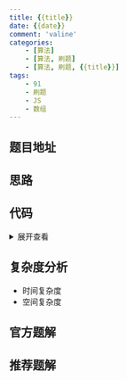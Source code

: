 ```yaml
---
title: {{title}}
date: {{date}}
comment: 'valine'
categories:
    - [算法]
    - [算法, 刷题]
    - [算法, 刷题, {{title}}]
tags:
    - 91
    - 刷题
    - JS
    - 数组
---
```


## 题目地址

## 思路

## 代码

<details>
    <summary>展开查看</summary>

```js

```

</details>

## 复杂度分析

-   时间复杂度
-   空间复杂度

## 官方题解

## 推荐题解
